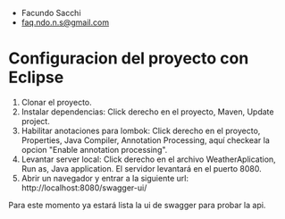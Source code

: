 - Facundo Sacchi
- faq.ndo.n.s@gmail.com

# Configuracion del proyecto con Eclipse

 1. Clonar el proyecto.
 2. Instalar dependencias: Click derecho en el proyecto, Maven, Update project.
 3. Habilitar anotaciones para lombok: Click derecho en el proyecto, Properties, Java Compiler, Annotation Processing, aquí checkear la opcion "Enable annotation processing".
 4. Levantar server local: Click derecho en el archivo WeatherAplication, Run as, Java application. El servidor levantará en el puerto 8080.
 5. Abrir un navegador y entrar a la siguiente url: http://localhost:8080/swagger-ui/

Para este momento ya estará lista la ui de swagger para probar la api.

